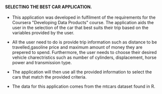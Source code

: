 ####  SELECTING THE BEST CAR APPLICATION.
* This application was developed in fulfilment of the requirements for the Coursera "Developing Data Products" course. The application aids the user in the selection of the car that best suits their trip based on the variables provided by the user.

* All the user need to do is provide trip information such as distance to be travelled,gasoline price and maximum amount of money they are prepered to spend. Furthermore, the user needs to choose their desired vehicle charectristics such as number of cylinders, displacement, horse power and transmission type.

* The application will then use all the provided information to select the cars that match the provided criteria.

* The data for this application comes from the mtcars dataset found in R.


